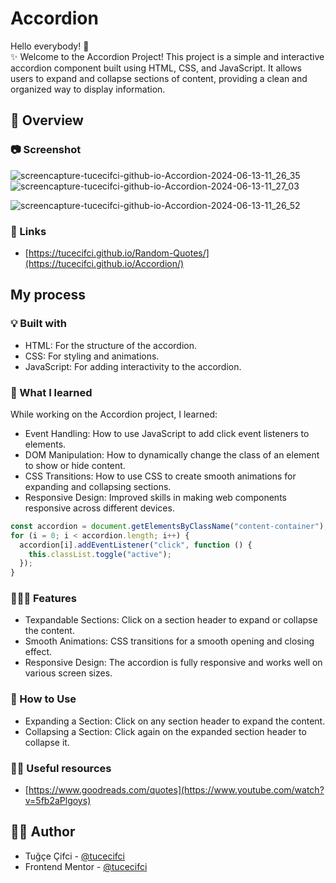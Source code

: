 # Accordion

Hello everybody! 👋 </br>
✨ Welcome to the Accordion Project! This project is a simple and interactive accordion component built using HTML, CSS, and JavaScript. It allows users to expand and collapse sections of content, providing a clean and organized way to display information.


## 👀 Overview

### 📷 Screenshot

![screencapture-tucecifci-github-io-Accordion-2024-06-13-11_26_35](https://github.com/tucecifci/Accordion/assets/151346784/a66706ff-0ee8-4108-b1ac-f578006c6d74)
![screencapture-tucecifci-github-io-Accordion-2024-06-13-11_27_03](https://github.com/tucecifci/Accordion/assets/151346784/b7063a83-9217-485b-b19e-e82c29ade9db)

![screencapture-tucecifci-github-io-Accordion-2024-06-13-11_26_52](https://github.com/tucecifci/Accordion/assets/151346784/4ed4b7a7-65d2-40ba-97d3-bf21a6e099ab)


### 🔗 Links

- [https://tucecifci.github.io/Random-Quotes/](https://tucecifci.github.io/Accordion/)

## My process

### 💡 Built with

- HTML: For the structure of the accordion.
- CSS: For styling and animations.
- JavaScript: For adding interactivity to the accordion.

  
### 🧠 What I learned

While working on the Accordion project, I learned:

- Event Handling: How to use JavaScript to add click event listeners to elements.
- DOM Manipulation: How to dynamically change the class of an element to show or hide content.
- CSS Transitions: How to use CSS to create smooth animations for expanding and collapsing sections.
- Responsive Design: Improved skills in making web components responsive across different devices.

```javascript
const accordion = document.getElementsByClassName("content-container");
for (i = 0; i < accordion.length; i++) {
  accordion[i].addEventListener("click", function () {
    this.classList.toggle("active");
  });
}
```

### 👩🏼‍💻 Features

- Texpandable Sections: Click on a section header to expand or collapse the content.
- Smooth Animations: CSS transitions for a smooth opening and closing effect.
- Responsive Design: The accordion is fully responsive and works well on various screen sizes.

### 🤔 How to Use

- Expanding a Section: Click on any section header to expand the content.
- Collapsing a Section: Click again on the expanded section header to collapse it.


### 🤌🏻 Useful resources

- [https://www.goodreads.com/quotes](https://www.youtube.com/watch?v=5fb2aPlgoys)

## 🏳️‍🌈 Author

- Tuğçe Çifci - [@tucecifci](https://github.com/tucecifci)
- Frontend Mentor - [@tucecifci](https://www.frontendmentor.io/profile/tucecifci)
